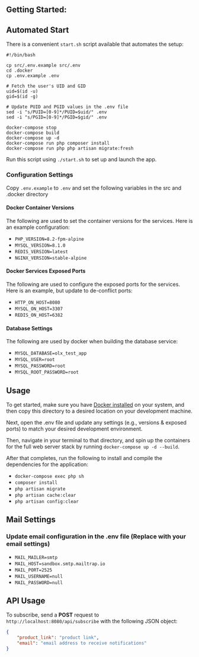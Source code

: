 ## Getting Started:

## Automated Start
There is a convenient `start.sh` script available that automates the setup:
```
#!/bin/bash

cp src/.env.example src/.env
cd .docker
cp .env.example .env

# Fetch the user's UID and GID
uid=$(id -u)
gid=$(id -g)

# Update PUID and PGID values in the .env file
sed -i "s/PUID=[0-9]*/PUID=$uid/" .env
sed -i "s/PGID=[0-9]*/PGID=$gid/" .env

docker-compose stop
docker-compose build
docker-compose up -d
docker-compose run php composer install
docker-compose run php php artisan migrate:fresh
```
Run this script using `./start.sh` to set up and launch the app.

### Configuration Settings
Copy `.env.example` to `.env` and set the following variables in the src and .docker directory

#### Docker Container Versions
The following are used to set the container versions for the services. Here is an example configuration:
- `PHP_VERSION=8.2-fpm-alpine`
- `MYSQL_VERSION=8.1.0`
- `REDIS_VERSION=latest`
- `NGINX_VERSION=stable-alpine`

#### Docker Services Exposed Ports
The following are used to configure the exposed ports for the services. Here is an example, but update to de-conflict ports:
- `HTTP_ON_HOST=8080`
- `MYSQL_ON_HOST=3307`
- `REDIS_ON_HOST=6382`

#### Database Settings
The following are used by docker when building the database service:
- `MYSQL_DATABASE=olx_test_app`
- `MYSQL_USER=root`
- `MYSQL_PASSWORD=root`
- `MYSQL_ROOT_PASSWORD=root`

## Usage

To get started, make sure you have [Docker installed](https://docs.docker.com/docker-for-mac/install/) on your system, and then copy this directory to a desired location on your development machine.

Next, open the .env file and update any settings (e.g., versions & exposed ports) to match your desired development environment.

Then, navigate in your terminal to that directory, and spin up the containers for the full web server stack by running `docker-compose up -d --build`.

After that completes, run the following to install and compile the dependencies for the application:

- `docker-compose exec php sh`
- `composer install`
- `php artisan migrate`
- `php artisan cache:clear`
- `php artisan config:clear`


## Mail Settings

### Update email configuration in the .env file (Replace with your email settings)
- `MAIL_MAILER=smtp`
- `MAIL_HOST=sandbox.smtp.mailtrap.io`
- `MAIL_PORT=2525`
- `MAIL_USERNAME=null`
- `MAIL_PASSWORD=null`

## API Usage

To subscribe, send a **POST** request to `http://localhost:8080/api/subscribe` with the following JSON object:

```json
{
    "product_link": "product link",
    "email": "email address to receive notifications"
}
```

